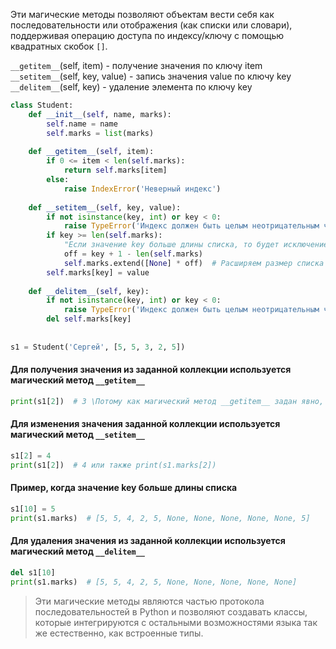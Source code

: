 Эти магические методы позволяют объектам вести себя как последовательности или отображения (как списки или словари), поддерживая операцию доступа по индексу/ключу с помощью квадратных скобок `[]`.

`__getitem__`(self, item) - получение значения по ключу item  
`__setitem__`(self, key, value) - запись значения value по ключу key  
`__delitem__`(self, key) - удаление элемента по ключу key  
   
```python
class Student:  
    def __init__(self, name, marks):  
        self.name = name  
        self.marks = list(marks)  
  
    def __getitem__(self, item):  
        if 0 <= item < len(self.marks):  
            return self.marks[item]  
        else:  
            raise IndexError('Неверный индекс')  
  
    def __setitem__(self, key, value):  
        if not isinstance(key, int) or key < 0:  
            raise TypeError('Индекс должен быть целым неотрицательным числом')  
        if key >= len(self.marks):  
            "Если значение key больше длины списка, то будет исключение. Чтобы  эот исправить:"  
            off = key + 1 - len(self.marks)  
            self.marks.extend([None] * off)  # Расширяем размер списка до нужного размера key  
        self.marks[key] = value  
  
    def __delitem__(self, key):  
        if not isinstance(key, int) or key < 0:  
            raise TypeError('Индекс должен быть целым неотрицательным числом')  
        del self.marks[key]  
  
  
s1 = Student('Сергей', [5, 5, 3, 2, 5])  
```
#### Для получения значения из заданной коллекции используется магический метод `__getitem__`
```python
print(s1[2])  # 3 \Потому как магический метод __getitem__ задан явно, иначе исключение  
```
#### Для изменения значения заданной коллекции используется магический метод `__setitem__`
```python
s1[2] = 4  
print(s1[2])  # 4 или также print(s1.marks[2])  
```
#### Пример, когда значение key больше длины списка
```python
s1[10] = 5  
print(s1.marks)  # [5, 5, 4, 2, 5, None, None, None, None, None, 5]  
```
#### Для удаления значения из заданной коллекции используется магический метод `__delitem__`
```python
del s1[10]  
print(s1.marks)  # [5, 5, 4, 2, 5, None, None, None, None, None]
```
> Эти магические методы являются частью протокола последовательностей в Python и позволяют создавать классы, которые интегрируются с остальными возможностями языка так же естественно, как встроенные типы.
